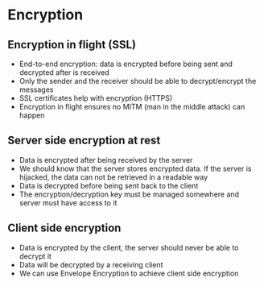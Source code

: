 # Encryption

## Encryption in flight (SSL)

- End-to-end encryption: data is encrypted before being sent and decrypted after is received
- Only the sender and the receiver should be able to decrypt/encrypt the messages
- SSL certificates help with encryption (HTTPS)
- Encryption in flight ensures no MITM (man in the middle attack) can happen

## Server side encryption at rest

- Data is encrypted after being received by the server
- We should know that the server stores encrypted data. If the server is hijacked, the data can not be retrieved in a readable way
- Data is decrypted before being sent back to the client
- The encryption/decryption key must be managed somewhere and server must have access to it

## Client side encryption

- Data is encrypted by the client, the server should never be able to decrypt it
- Data will be decrypted by a receiving client
- We can use Envelope Encryption to achieve client side encryption